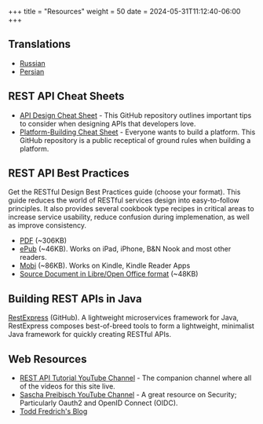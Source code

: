 +++
title = "Resources"
weight = 50
date = 2024-05-31T11:12:40-06:00
+++
## Translations
* [Russian](http://www.restapitutorial.ru/)
* [Persian](http://www.restapitutorial.ir/)

## REST API Cheat Sheets
* [API Design Cheat Sheet](https://github.com/RestCheatSheet/api-cheat-sheet#api-design-cheat-sheet) - This GitHub repository outlines important tips to consider when designing APIs that developers love.
* [Platform-Building Cheat Sheet](https://github.com/RestCheatSheet/platform-cheat-sheet#platform-building-cheat-sheet) - Everyone wants to build a platform. This GitHub repository is a public receptical of ground rules when building a platform.

## REST API Best Practices
Get the RESTful Design Best Practices guide (choose your format). This guide reduces the world of RESTful services design into easy-to-follow principles. It also provides several cookbook type recipes in critical areas to increase service usability, reduce confusion during implemenation, as well as improve consistency.

* [PDF](https://github.com/tfredrich/RestApiTutorial.com/raw/master/media/RESTful%20Best%20Practices-v1_2.pdf) (~306KB)
* [ePub](https://github.com/tfredrich/RestApiTutorial.com/raw/master/media/RESTful%20Best%20Practices-v1_2.epub) (~46KB). Works on iPad, iPhone, B&N Nook and most other readers.
* [Mobi](https://github.com/tfredrich/RestApiTutorial.com/raw/master/media/RESTful%20Best%20Practices-v1_2.mobi) (~86KB). Works on Kindle, Kindle Reader Apps
* [Source Document in Libre/Open Office format](https://github.com/tfredrich/RestApiTutorial.com/raw/master/media/RESTful%20Best%20Practices-v1_2.odt) (~48KB)

## Building REST APIs in Java
[RestExpress](https://github.com/RestExpress/RestExpress) (GitHub). A lightweight microservices framework for Java, RestExpress composes best-of-breed tools to form a lightweight, minimalist Java framework for quickly creating RESTful APIs.

## Web Resources
* [REST API Tutorial YouTube Channel](https://www.youtube.com/user/restapitutorial) - The companion channel where all of the videos for this site live.
* [Sascha Preibisch YouTube Channel](https://www.youtube.com/channel/UCBSlXL7WCE-MR8uuwurqVKA) - A great resource on Security; Particularly Oauth2 and OpenID Connect (OIDC).
* [Todd Fredrich's Blog](http://www.toddfredrich.com/)